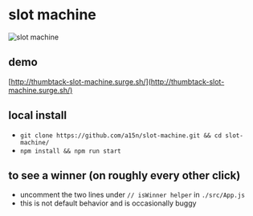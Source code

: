 # slot machine

![slot machine](https://cloud.githubusercontent.com/assets/7050871/24067402/666a67e0-0b39-11e7-8f50-6100f28fe47e.gif)

## demo
[http://thumbtack-slot-machine.surge.sh/](http://thumbtack-slot-machine.surge.sh/)

## local install

* `git clone https://github.com/a15n/slot-machine.git && cd slot-machine/`
* `npm install && npm run start`


## to see a winner (on roughly every other click)

* uncomment the two lines under `// isWinner helper` in `./src/App.js`
* this is not default behavior and is occasionally buggy
